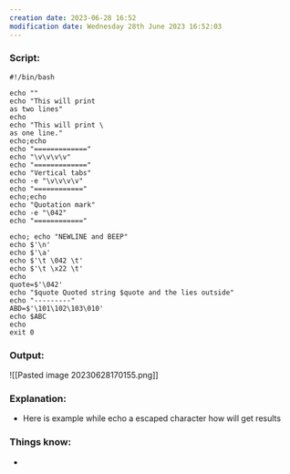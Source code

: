```yaml
---
creation date: 2023-06-28 16:52
modification date: Wednesday 28th June 2023 16:52:03
---
```


### Script:[](https://tldp.org/LDP/abs/html/escapingsection.html#ESCAPED)

```
#!/bin/bash

echo ""
echo "This will print
as two lines"
echo
echo "This will print \
as one line."
echo;echo
echo "============="
echo "\v\v\v\v"
echo "============="
echo "Vertical tabs"
echo -e "\v\v\v\v"
echo "============"
echo;echo
echo "Quotation mark"
echo -e "\042"
echo "============"

echo; echo "NEWLINE and BEEP"
echo $'\n'
echo $'\a'
echo $'\t \042 \t'
echo $'\t \x22 \t'
echo 
quote=$'\042'
echo "$quote Quoted string $quote and the lies outside"
echo "---------"
ABD=$'\101\102\103\010'
echo $ABC
echo
exit 0
```


### Output:

![[Pasted image 20230628170155.png]]

### Explanation:

* Here is example while echo a escaped character how will get results

### Things know:

* 